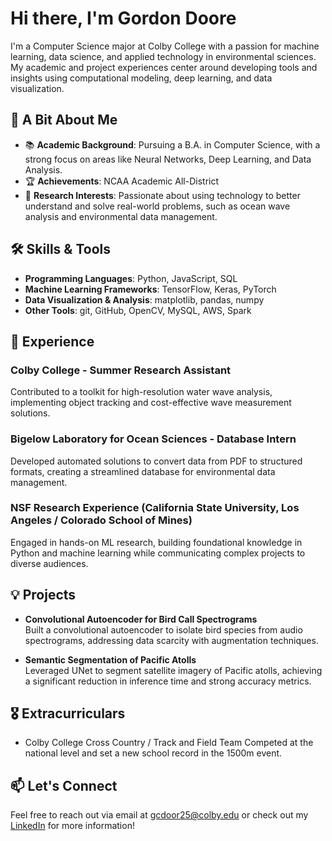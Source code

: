 # Hi there, I'm Gordon Doore

I'm a Computer Science major at Colby College with a passion for machine learning, data science, and applied technology in environmental sciences. My academic and project experiences center around developing tools and insights using computational modeling, deep learning, and data visualization.

## 🌱 A Bit About Me
- 📚 **Academic Background**: Pursuing a B.A. in Computer Science, with a strong focus on areas like Neural Networks, Deep Learning, and Data Analysis.
- 🏆 **Achievements**: NCAA Academic All-District
- 🌊 **Research Interests**: Passionate about using technology to better understand and solve real-world problems, such as ocean wave analysis and environmental data management.

## 🛠️ Skills & Tools
- **Programming Languages**: Python, JavaScript, SQL
- **Machine Learning Frameworks**: TensorFlow, Keras, PyTorch
- **Data Visualization & Analysis**: matplotlib, pandas, numpy
- **Other Tools**: git, GitHub, OpenCV, MySQL, AWS, Spark

## 💼 Experience
### Colby College - Summer Research Assistant
Contributed to a toolkit for high-resolution water wave analysis, implementing object tracking and cost-effective wave measurement solutions.

### Bigelow Laboratory for Ocean Sciences - Database Intern
Developed automated solutions to convert data from PDF to structured formats, creating a streamlined database for environmental data management.

### NSF Research Experience (California State University, Los Angeles / Colorado School of Mines)
Engaged in hands-on ML research, building foundational knowledge in Python and machine learning while communicating complex projects to diverse audiences.

## 💡 Projects
- **Convolutional Autoencoder for Bird Call Spectrograms**  
  Built a convolutional autoencoder to isolate bird species from audio spectrograms, addressing data scarcity with augmentation techniques.

- **Semantic Segmentation of Pacific Atolls**  
  Leveraged UNet to segment satellite imagery of Pacific atolls, achieving a significant reduction in inference time and strong accuracy metrics.

## 🎖 Extracurriculars
- Colby College Cross Country / Track and Field Team 
  Competed at the national level and set a new school record in the 1500m event.

## 📫 Let's Connect
Feel free to reach out via email at gcdoor25@colby.edu or check out my [LinkedIn](https://www.linkedin.com/in/gordon-doore-a0090a224/) for more information!

